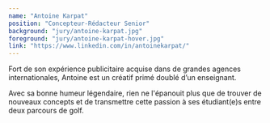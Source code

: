 ```yaml
---
name: "Antoine Karpat"
position: "Concepteur-Rédacteur Senior"
background: "jury/antoine-karpat.jpg"
foreground: "jury/antoine-karpat-hover.jpg"
link: "https://www.linkedin.com/in/antoinekarpat/"
---
```

Fort de son expérience publicitaire acquise dans de grandes agences internationales, Antoine est un créatif primé doublé d’un enseignant.

Avec sa bonne humeur légendaire, rien ne l'épanouit plus que de trouver de nouveaux concepts et de transmettre cette passion à ses étudiant(e)s entre deux parcours de golf.